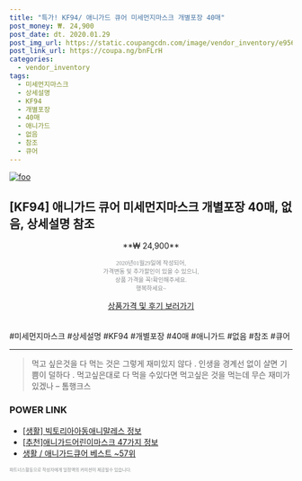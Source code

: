 ```yaml
--- 
title: "특가! KF94/ 애니가드 큐어 미세먼지마스크 개별포장 40매" 
post_money: ₩. 24,900 
post_date: dt. 2020.01.29 
post_img_url: https://static.coupangcdn.com/image/vendor_inventory/e956/4164a525f9d270d01fe2158b5727594727ca0ac2306dd53b6ddc7d47e7cd.jpg 
post_link_url: https://coupa.ng/bnFLrH 
categories: 
  - vendor_inventory 
tags: 
  - 미세먼지마스크 
  - 상세설명 
  - KF94 
  - 개별포장 
  - 40매 
  - 애니가드 
  - 없음 
  - 참조 
  - 큐어 
--- 
```

[![foo](https://static.coupangcdn.com/image/vendor_inventory/e956/4164a525f9d270d01fe2158b5727594727ca0ac2306dd53b6ddc7d47e7cd.jpg)](https://coupa.ng/bnFLrH) 

## [KF94] 애니가드 큐어 미세먼지마스크 개별포장 40매, 없음, 상세설명 참조 
<p style="text-align: center;">**₩ 24,900**</p> 
<p style="text-align: center;"><span style="color: #898c8f; font-family: Georgia,Times,serif; font-size: 0.75em;">2020년01월29일에 작성되어, <br>가격변동 및 추가할인이 있을 수 있으니,<br> 상품 가격을 꼭!확인해주세요.<br>행복하세요~</span> 
</p>	 
<div markdown="0" style="text-align: center;"><a href="https://coupa.ng/bnFLrH" class="btn btn--success">상품가격 및 후기 보러가기</a></div> 
<br><br> 
  #미세먼지마스크 #상세설명 #KF94 #개별포장 #40매 #애니가드 #없음 #참조 #큐어 
<hr> 

> 먹고 싶은것을 다 먹는 것은 그렇게 재미있지 않다 . 인생을 경계선 없이 살면 기쁨이 덜하다 . 먹고싶은대로 다 먹을 수있다면 먹고싶은 것을 먹는데 무슨 재미가 있겠나 – 톰행크스 


### POWER LINK

* <a href="https://blog.naver.com/santokki14/221773500234" target="_blank"> [생활] 빅토리아아동애니말레스 정보 </a>
* <a href="https://blog.naver.com/fasyy4321/221787227447" target="_blank">[추천]애니가드어린이마스크 47가지 정보</a>
* <a href="https://blog.naver.com/santokki14/221788326767" target="_blank">생활 / 애니가드큐어 베스트 ~57위</a>

<span style="color: #898c8f; font-family: Georgia,Times,serif; font-size: 0.55em;">파트너스활동으로 작성자에게 일정액의 커미션이 제공될수 있습니다.</span> 
